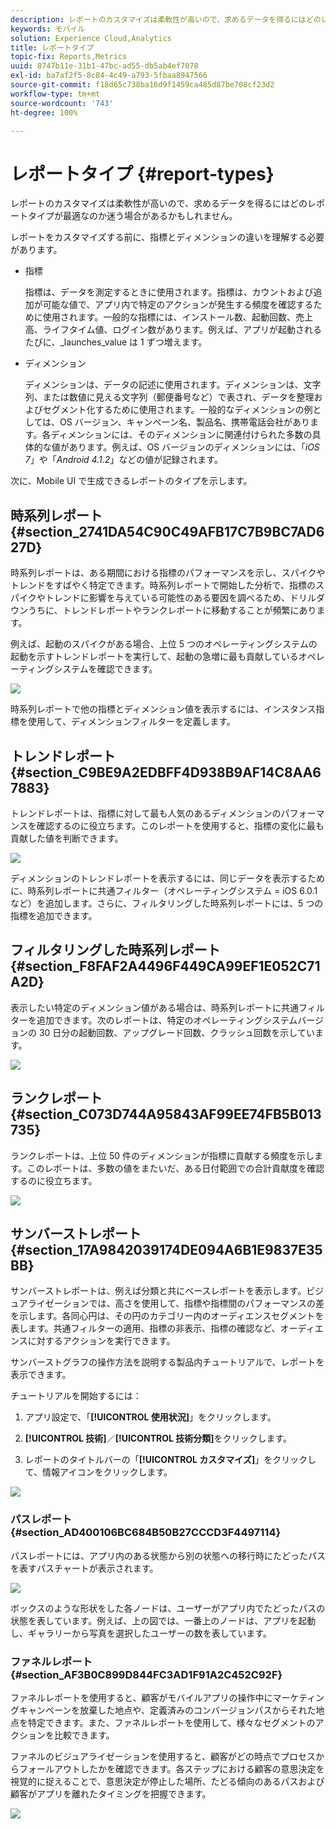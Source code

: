 ```yaml
---
description: レポートのカスタマイズは柔軟性が高いので、求めるデータを得るにはどのレポートタイプが最適なのか迷う場合があるかもしれません。
keywords: モバイル
solution: Experience Cloud,Analytics
title: レポートタイプ
topic-fix: Reports,Metrics
uuid: 8747b11e-31b1-47bc-ad55-db5ab4ef7078
exl-id: ba7af2f5-8c84-4c49-a793-5fbaa8947566
source-git-commit: f18d65c738ba16d9f1459ca485d87be708cf23d2
workflow-type: tm+mt
source-wordcount: '743'
ht-degree: 100%

---
```


# レポートタイプ {#report-types}

レポートのカスタマイズは柔軟性が高いので、求めるデータを得るにはどのレポートタイプが最適なのか迷う場合があるかもしれません。

レポートをカスタマイズする前に、指標とディメンションの違いを理解する必要があります。

* 指標

   指標は、データを測定するときに使用されます。指標は、カウントおよび追加が可能な値で、アプリ内で特定のアクションが発生する頻度を確認するために使用されます。一般的な指標には、インストール数、起動回数、売上高、ライフタイム値、ログイン数があります。例えば、アプリが起動されるたびに、_launches_value は 1 ずつ増えます。

* ディメンション

   ディメンションは、データの記述に使用されます。ディメンションは、文字列、または数値に見える文字列（郵便番号など）で表され、データを整理およびセグメント化するために使用されます。一般的なディメンションの例としては、OS バージョン、キャンペーン名、製品名、携帯電話会社があります。各ディメンションには、そのディメンションに関連付けられた多数の具体的な値があります。例えば、OS バージョンのディメンションには、「_iOS 7_」や「_Android 4.1.2_」などの値が記録されます。

次に、Mobile UI で生成できるレポートのタイプを示します。

## 時系列レポート {#section_2741DA54C90C49AFB17C7B9BC7AD627D}

時系列レポートは、ある期間における指標のパフォーマンスを示し、スパイクやトレンドをすばやく特定できます。時系列レポートで開始した分析で、指標のスパイクやトレンドに影響を与えている可能性のある要因を調べるため、ドリルダウンうちに、トレンドレポートやランクレポートに移動することが頻繁にあります。

例えば、起動のスパイクがある場合、上位 5 つのオペレーティングシステムの起動を示すトレンドレポートを実行して、起動の急増に最も貢献しているオペレーティングシステムを確認できます。

![](assets/overtime.png)

時系列レポートで他の指標とディメンション値を表示するには、インスタンス指標を使用して、ディメンションフィルターを定義します。

## トレンドレポート {#section_C9BE9A2EDBFF4D938B9AF14C8AA67883}

トレンドレポートは、指標に対して最も人気のあるディメンションのパフォーマンスを確認するのに役立ちます。このレポートを使用すると、指標の変化に最も貢献した値を判断できます。

![](assets/trended.png)

ディメンションのトレンドレポートを表示するには、同じデータを表示するために、時系列レポートに共通フィルター（オペレーティングシステム = iOS 6.0.1 など）を追加します。さらに、フィルタリングした時系列レポートには、5 つの指標を追加できます。

## フィルタリングした時系列レポート {#section_F8FAF2A4496F449CA99EF1E052C71A2D}

表示したい特定のディメンション値がある場合は、時系列レポートに共通フィルターを追加できます。次のレポートは、特定のオペレーティングシステムバージョンの 30 日分の起動回数、アップグレード回数、クラッシュ回数を示しています。

![](assets/overtime-filter.png)

## ランクレポート {#section_C073D744A95843AF99EE74FB5B013735}

ランクレポートは、上位 50 件のディメンションが指標に貢献する頻度を示します。このレポートは、多数の値をまたいだ、ある日付範囲での合計貢献度を確認するのに役立ちます。

![](assets/ranked.png)

## サンバーストレポート {#section_17A9842039174DE094A6B1E9837E35BB}

サンバーストレポートは、例えば分類と共にベースレポートを表示します。ビジュアライゼーションでは、高さを使用して、指標や指標間のパフォーマンスの差を示します。各同心円は、その円のカテゴリー内のオーディエンスセグメントを表します。共通フィルターの適用、指標の非表示、指標の確認など、オーディエンスに対するアクションを実行できます。

サンバーストグラフの操作方法を説明する製品内チュートリアルで、レポートを表示できます。

チュートリアルを開始するには：

1. アプリ設定で、「**[!UICONTROL 使用状況]**」をクリックします。

1. **[!UICONTROL 技術]**／**[!UICONTROL 技術分類]**&#x200B;をクリックします。
1. レポートのタイトルバーの「**[!UICONTROL カスタマイズ]**」をクリックして、情報アイコンをクリックします。

![](assets/report_technology.png)

### パスレポート {#section_AD400106BC684B50B27CCCD3F4497114}

パスレポートには、アプリ内のある状態から別の状態への移行時にたどったパスを表すパスチャートが表示されます。

![](assets/action_paths.png)

ボックスのような形状をした各ノードは、ユーザーがアプリ内でたどったパスの状態を表しています。例えば、上の図では、一番上のノードは、アプリを起動し、ギャラリーから写真を選択したユーザーの数を表しています。

### ファネルレポート {#section_AF3B0C899D844FC3AD1F91A2C452C92F}

ファネルレポートを使用すると、顧客がモバイルアプリの操作中にマーケティングキャンペーンを放棄した地点や、定義済みのコンバージョンパスからそれた地点を特定できます。また、ファネルレポートを使用して、様々なセグメントのアクションを比較できます。

ファネルのビジュアライゼーションを使用すると、顧客がどの時点でプロセスからフォールアウトしたかを確認できます。各ステップにおける顧客の意思決定を視覚的に捉えることで、意思決定が停止した場所、たどる傾向のあるパスおよび顧客がアプリを離れたタイミングを把握できます。

![](assets/funnel.png)
